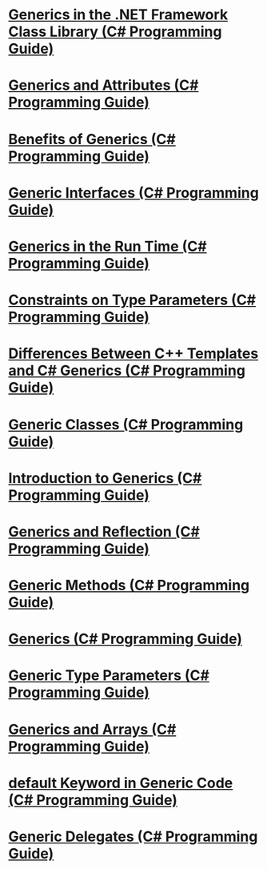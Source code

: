 # [Generics in the .NET Framework Class Library (C# Programming Guide)](generics-in-the-net-framework-class-library.md)
# [Generics and Attributes (C# Programming Guide)](generics-and-attributes.md)
# [Benefits of Generics (C# Programming Guide)](benefits-of-generics.md)
# [Generic Interfaces (C# Programming Guide)](generic-interfaces.md)
# [Generics in the Run Time (C# Programming Guide)](generics-in-the-run-time.md)
# [Constraints on Type Parameters (C# Programming Guide)](constraints-on-type-parameters.md)
# [Differences Between C++ Templates and C# Generics (C# Programming Guide)](differences-between-cpp-templates-and-csharp-generics.md)
# [Generic Classes (C# Programming Guide)](generic-classes.md)
# [Introduction to Generics (C# Programming Guide)](introduction-to-generics.md)
# [Generics and Reflection (C# Programming Guide)](generics-and-reflection.md)
# [Generic Methods (C# Programming Guide)](generic-methods.md)
# [Generics (C# Programming Guide)](index.md)
# [Generic Type Parameters (C# Programming Guide)](generic-type-parameters.md)
# [Generics and Arrays (C# Programming Guide)](generics-and-arrays.md)
# [default Keyword in Generic Code (C# Programming Guide)](default-keyword-in-generic-code.md)
# [Generic Delegates (C# Programming Guide)](generic-delegates.md)
